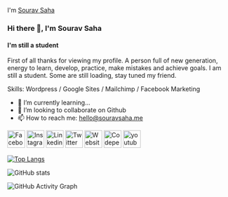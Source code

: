 I'm [Sourav Saha](https://scontent.fjsr11-1.fna.fbcdn.net/v/t39.30808-6/309109025_612021953904622_2234488569172318290_n.jpg?stp=dst-jpg_p960x960&_nc_cat=101&ccb=1-7&_nc_sid=e3f864&_nc_ohc=mYE6tCVsMWoAX9kp0ev&_nc_ht=scontent.fjsr11-1.fna&oh=00_AfCcWcQ7siqFHs70yZtOR_pJ8H1Rq2Y2SUuNQT1A1DU0qw&oe=636015DE)

### Hi there 👋, I'm Sourav Saha
#### I'm still a student

First of all thanks for viewing my profile.
A person full of new generation, energy to learn, develop, practice, make mistakes and achieve goals.
I am still a student. Some are still loading, stay tuned my friend.

Skills: Wordpress / Google Sites / Mailchimp / Facebook Marketing

- 🌱 I’m currently learning...
- 👯 I’m looking to collaborate on Github 
- 📫 How to reach me: hello@souravsaha.me


[<img src='https://i.postimg.cc/SN9K1jKH/1662964329922.png' alt='Facebook' height='40'>](https://facebook.com/souravsahapartho)  [<img src='https://i.postimg.cc/JhkWw07w/instagram-2.png' alt='Instagram' height='40'>](https://instagram.com/souravsahapartho) [<img src='https://i.postimg.cc/3NZ3S0fh/linkedin-1.png' alt='Linkedin' height='40'>](https://linkedin.com/in/souravsahapartho)  [<img src='https://i.postimg.cc/26DMPxXv/twitter-1.png' alt='Twitter' height='40'>](https://twitter.com/souravpartho) [<img src='https://i.postimg.cc/NFL2D6NG/web.png' alt='Website' height='40'>](https://www.souravsaha.me)  [<img src='https://i.postimg.cc/02Py9dGz/IMG-20230806-024629-modified.png' alt='Codepen' height='40'>](https://www.souravsahapartho.com)  [<img src='https://cdn.jsdelivr.net/npm/simple-icons@3.0.1/icons/youtube.svg' alt='youtube' height='40'>](https://www.youtube.com/c/souravpartho)  

[![Top Langs](https://github-readme-stats.vercel.app/api/top-langs/?username=souravsahapartho)](https://github.com/anuraghazra/github-readme-stats)

![GitHub stats](https://github-readme-stats.vercel.app/api?username=souravsahapartho&show_icons=true)  

![GitHub Activity Graph](https://activity-graph.herokuapp.com/graph?username=souravsahapartho)  


